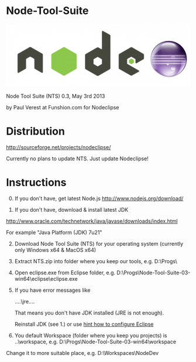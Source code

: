 Node-Tool-Suite
===============

![nodeclipse-logo](Nodeclipse_logo_light.png)

Node Tool Suite (NTS) 0.3, May 3rd 2013

by Paul Verest at Funshion.com for Nodeclipse

# Distribution

http://sourceforge.net/projects/nodeclipse/

Currently no plans to update NTS. Just update Nodeclipse!

# Instructions

0. If you don't have, get latest Node.js http://www.nodejs.org/download/

1. If you don't have, download & install latest JDK

http://www.oracle.com/technetwork/java/javase/downloads/index.html

For example "Java Platform (JDK) 7u21"

2. Download Node Tool Suite (NTS) for your operating system (currently only Windows x64 & MacOS x64)

3. Extract NTS.zip into folder where you keep our tools, e.g. D:\Progs\

4. Open eclipse.exe from Eclipse folder, e.g. D:\Progs\Node-Tool-Suite-03-win64\eclipse\eclipse.exe

5. If you have error messages like

	....\jre\....
	
	That means you don't have JDK installed (JRE is not enough).
	
	Reinstall JDK (see 1.) or use [hint how to configure Eclipse](https://github.com/Nodeclipse/eclipse-node-ide/blob/master/Hints.md#select-jvm-for-eclipse-instance)
	
6. You default Workspace (folder where you keep you projects) is ..\workspace, 
 e.g. D:\Progs\Node-Tool-Suite-03-win64\workspace
 
 Change it to more suitable place, e.g. D:\Workspaces\NodeDev
 
